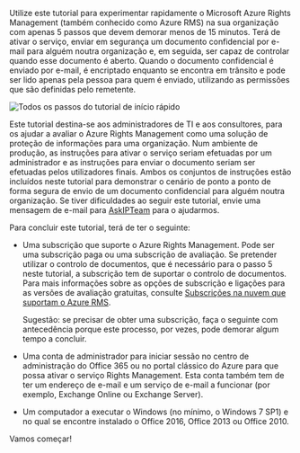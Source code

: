 Utilize este tutorial para experimentar rapidamente o Microsoft Azure Rights Management (também conhecido como Azure RMS) na sua organização com apenas 5 passos que devem demorar menos de 15 minutos. Terá de ativar o serviço, enviar em segurança um documento confidencial por e-mail para alguém noutra organização e, em seguida, ser capaz de controlar quando esse documento é aberto. Quando o documento confidencial é enviado por e-mail, é encriptado enquanto se encontra em trânsito e pode ser lido apenas pela pessoa para quem é enviado, utilizando as permissões que são definidas pelo remetente.

![Todos os passos do tutorial de início rápido](../media/AzRMS_QuickStartStepsAll.PNG)

Este tutorial destina-se aos administradores de TI e aos consultores, para os ajudar a avaliar o Azure Rights Management como uma solução de proteção de informações para uma organização. Num ambiente de produção, as instruções para ativar o serviço seriam efetuadas por um administrador e as instruções para enviar o documento seriam ser efetuadas pelos utilizadores finais. Ambos os conjuntos de instruções estão incluídos neste tutorial para demonstrar o cenário de ponto a ponto de forma segura de envio de um documento confidencial para alguém noutra organização. Se tiver dificuldades ao seguir este tutorial, envie uma mensagem de e-mail para [AskIPTeam](mailto:askipteam@microsoft.com?subject=Having%20problems%20with%20the%20Quick%20Start%20tutorial) para o ajudarmos.

Para concluir este tutorial, terá de ter o seguinte:

-   Uma subscrição que suporte o Azure Rights Management. Pode ser uma subscrição paga ou uma subscrição de avaliação. Se pretender utilizar o controlo de documentos, que é necessário para o passo 5 neste tutorial, a subscrição tem de suportar o controlo de documentos. Para mais informações sobre as opções de subscrição e ligações para as versões de avaliação gratuitas, consulte [Subscrições na nuvem que suportam o Azure RMS](../get-started/requirements-subscriptions.md).

    Sugestão: se precisar de obter uma subscrição, faça o seguinte com antecedência porque este processo, por vezes, pode demorar algum tempo a concluir.

-   Uma conta de administrador para iniciar sessão no centro de administração do Office 365 ou no portal clássico do Azure para que possa ativar o serviço Rights Management. Esta conta também tem de ter um endereço de e-mail e um serviço de e-mail a funcionar (por exemplo, Exchange Online ou Exchange Server).

-   Um computador a executar o Windows (no mínimo, o Windows 7 SP1) e no qual se encontre instalado o Office 2016, Office 2013 ou Office 2010.

Vamos começar!


<!--HONumber=Jun16_HO4-->


